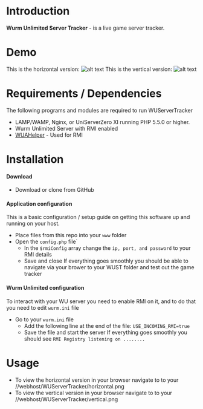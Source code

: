 # Introduction
**Wurm Unlimited Server Tracker** - is a live game server tracker.

# Demo
This is the horizontal version: ![alt text](http://wua.xplosivegames.com/servers/tracker/horizontal.png "Horizontal Server Tracker")
This is the vertical version: ![alt text](http://wua.xplosivegames.com/servers/tracker/vertical.png "Vertical Server Tracker")

# Requirements / Dependencies
The following programs and modules are required to run WUServerTracker

- LAMP/WAMP, Nginx, or UniServerZero XI running PHP 5.5.0 or higher.
- Wurm Unlimited Server with RMI enabled
- [WUAHelper](https://github.com/PrabhdeepSingh/WUAHelper) - Used for RMI

# Installation
#### Download
- Download or clone from GitHub

#### Application configuration
This is a basic configuration / setup guide on getting this software up and running on your host.
- Place files from this repo into your `www` folder
- Open the `config.php` file`
  - In the `$rmiConfig` array change the `ip, port, and password` to your RMI details
  - Save and close
If everything goes smoothly you should be able to navigate via your brower to your WUST folder and test out the game tracker

#### Wurm Unlimited configuration
To interact with your WU server you need to enable RMI on it, and to do that you need to edit `wurm.ini` file
- Go to your `wurm.ini` file
  - Add the following line at the end of the file: `USE_INCOMING_RMI=true`
  - Save the file and start the server
If everything goes smoothly you should see `RMI Registry listening on ........`

# Usage

- To view the horizontal version in your browser navigate to to your //webhost/WUServerTracker/horizontal.png
- To view the vertical version in your browser navigate to to your //webhost/WUServerTracker/vertical.png